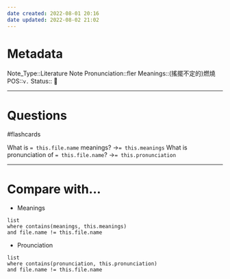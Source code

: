 ```yaml
---
date created: 2022-08-01 20:16
date updated: 2022-08-02 21:02
---
```


# Metadata

Note_Type::Literature Note
Pronunciation::fler
Meanings::(搖擺不定的)燃燒
POS::`v.`
Status:: 👶

---

# Questions

#flashcards

What is `= this.file.name` meanings? ->`= this.meanings` <!--SR:!2022-08-21,14,290-->
What is pronunciation of `= this.file.name`? ->`= this.pronunciation` <!--SR:!2022-08-23,16,290-->

---

# Compare with...

- Meanings

```dataview
list
where contains(meanings, this.meanings)
and file.name != this.file.name
```

- Prounciation

```dataview
list
where contains(pronunciation, this.pronunciation)
and file.name != this.file.name
```
